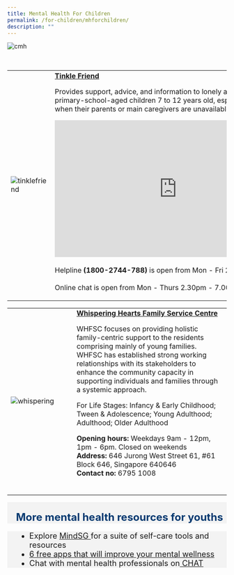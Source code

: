 ```yaml
---
title: Mental Health For Children
permalink: /for-children/mhforchildren/
description: ""
---
```

<img src="https://img.freepik.com/premium-vector/children-s-mental-health-concept-girls-suffering-happiness_99715-213.jpg?w=996" alt="cmh">
<p>
	
<br></p><p></p><table style="width:100%">
  <tbody><tr>
		
</tr><tr>
    <td style="width:30%">
      <img src="https://www.tinklefriend.sg/resources/front/template/tinklefriend/images/home-img6.png" alt="tinklefriend">
    </td>	
    <td style="width:70%">
			<b>	<a href="https://www.tinklefriend.sg/index" target="_blank">Tinkle Friend </a></b>
   <p>
			Provides support, advice, and information to lonely and distressed primary-school-aged children 7 to 12 years old, especially in situations when their parents or main caregivers are unavailable.</p><p>
			  	</p><div class="bp-youtube">
<iframe allowfullscreen="" allow="accelerometer; autoplay; clipboard-write; encrypted-media; gyroscope; picture-in-picture; web-share" frameborder="0" title="YouTube video player" src="https://www.youtube.com/embed/BIovgwYQSPI" height="315" width="560"></iframe>
			</div><br>Helpline <b>(1800-2744-788)</b> is open from Mon - Fri 2.30pm - 5pm<br><br>
Online chat is open from Mon - Thurs 2.30pm - 7.00pm
	<br><p></p><p></p></td>
  </tr></tbody></table><p></p><p></p><p></p>

<table style="width:100%">
  <tbody><tr>
</tr>
		<tr>
    <td style="width:30%">
      <img src="https://viriya.org.sg/wp-content/uploads/2017/07/WHFSC-YEC-2018-Group-e1560440356492.jpg" alt="whispering">
    </td>	
    <td style="width:70%">
      			<b>	<a href="https://viriya.org.sg/our-services/family-services/whispering-hearts-family-service-centre/" target="_blank">Whispering Hearts Family Service Centre </a></b><br>
   <p>WHFSC focuses on providing holistic family-centric support to the residents comprising mainly of young families. WHFSC has established strong working relationships with its stakeholders to enhance the community capacity in supporting individuals and families through a systemic approach. </p><p> For Life Stages: Infancy &amp; Early Childhood; Tween &amp; Adolescence; Young Adulthood; Adulthood; Older Adulthood
			</p><p>
			<b> Opening hours: </b> Weekdays 9am - 12pm, 1pm - 6pm. Closed on weekends <br>
			<b> Address:</b> 646 Jurong West Street 61, #61 Block 646, Singapore 640646 <br>
			<b> Contact no: </b> 6795 1008 <br>
    <br></p></td>
  </tr></tbody></table><p></p><p></p><p></p>
	
	


<div style="font-size:24px; font-weight: 700; color: #063970; background-color: #f3f3f3; padding: 20px 0px 0px 20px;" class="row"> More mental health resources for youths </div>
<div style="font-size:18px ;background-color: #f3f3f3; padding: 0px 25px 0px 20px;" class="row">
	<ul>
		<li>Explore <a href="https://www.healthhub.sg/programmes/186/MindSG/Discover" target="_blank">MindSG </a> for a suite of self-care tools and resources
		</li><li><a href="https://youthopia.sg/read/six-free-apps-that-will-improve-your-mental-wellness/">6 free apps that will improve your mental wellness</a></li>
		<li>Chat with mental health professionals on<a href="https://www.imh.com.sg/CHAT/Get-Help/webCHAT/Pages/default.aspx"> CHAT</a></li>
	</ul>
</div>
